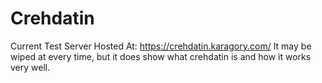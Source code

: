 # Crehdatin

Current Test Server Hosted At: https://crehdatin.karagory.com/
It may be wiped at every time, but it does show what crehdatin is and how it works very well.
